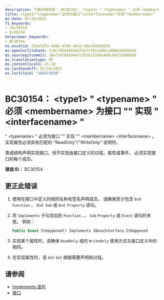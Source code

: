 ```yaml
---
description: 了解详细信息： BC30154： <type1> " <typename> " 必须 <membername> 为接口 "" 实现 " <interfacename> "
title: <type1>“<typename>”必须为接口“<interfacename>”实现“<membername>”
ms.date: 07/20/2015
f1_keywords:
- vbc30154
- bc30154
helpviewer_keywords:
- BC30154
ms.assetid: 259afdfa-3608-4760-adcb-88ec0da5020d
ms.openlocfilehash: fc0cf8544984ddf41f1f91cb0bca90b630d9614d
ms.sourcegitcommit: 10e719780594efc781b15295e499c66f316068b8
ms.translationtype: MT
ms.contentlocale: zh-CN
ms.lasthandoff: 02/14/2021
ms.locfileid: "100473558"
---
```

# <a name="bc30154-type1typename-must-implement-membername-for-interface-interfacename"></a>BC30154： \<type1> " \<typename> " 必须 \<membername> 为接口 "" 实现 " \<interfacename> "

" \<typename> " 必须为接口 "" 实现 "" \<membername> \<interfacename> 。 实现属性必须具有匹配的 "ReadOnly"/"WriteOnly" 说明符。

 类或结构声明实现接口，但不实现由接口定义的过程、属性或事件。 必须实现接口的每个成员。

 **错误 ID：** BC30154

## <a name="to-correct-this-error"></a>更正此错误

1. 使用在接口中定义的相同名称和签名声明成员。 请确保至少包含 `End Function` 、 `End Sub` 或 `End Property` 语句。

2. 将 `Implements` 子句添加到 `Function` 、、 `Sub` `Property` 或 `Event` 语句的末尾。 例如：

    ```vb
    Public Event ItHappened() Implements IBaseInterface.ItHappened
    ```

3. 实现某个属性时，请确保 `ReadOnly` 或的 `WriteOnly` 使用方式与接口定义中的相同。

4. 在实现属性时，请 `Get` `Set` 根据需要声明和过程。

## <a name="see-also"></a>请参阅

- [Implements 语句](../statements/implements-statement.md)
- [接口](../../programming-guide/language-features/interfaces/index.md)
